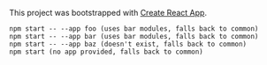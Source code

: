 This project was bootstrapped with [Create React App](https://github.com/facebookincubator/create-react-app).

```
npm start -- --app foo (uses bar modules, falls back to common)
npm start -- --app bar (uses bar modules, falls back to common)
npm start -- --app baz (doesn't exist, falls back to common)
npm start (no app provided, falls back to common)
```
